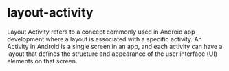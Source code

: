 # layout-activity
 Layout Activity refers to a concept commonly used in Android app development where a layout is associated with a specific activity. An Activity in Android is a single screen in an app, and each activity can have a layout that defines the structure and appearance of the user interface (UI) elements on that screen.
